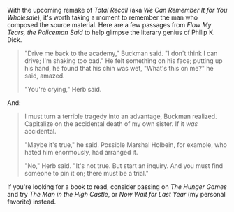 With the upcoming remake of _Total Recall_ (aka _We Can Remember It for You Wholesale_), it's worth taking a moment to remember the man who composed the source material. Here are a few passages from _Flow My Tears, the Policeman Said_ to help glimpse the literary genius of Philip K. Dick.

> "Drive me back to the academy," Buckman said. "I don't think I can drive; I'm shaking too bad." He felt something on his face; putting up his hand, he found that his chin was wet, "What's this on me?" he said, amazed.
>
> "You're crying," Herb said.

And:

> I must turn a terrible tragedy into an advantage, Buckman realized. Capitalize on the accidental death of my own sister. If it _was_ accidental.
>
> "Maybe it's true," he said. Possible Marshal Holbein, for example, who hated him enormously, had arranged it.
>
> "No," Herb said. "It's not true. But start an inquiry. And you must find someone to pin it on; there must be a trial."

If you're looking for a book to read, consider passing on _The Hunger Games_ and try _The Man in the High Castle_, or _Now Wait for Last Year_ (my personal favorite) instead.

